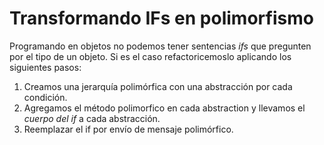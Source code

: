 # Transformando IFs en polimorfismo

Programando en objetos no podemos tener sentencias *ifs* que pregunten por el tipo de un objeto. Si es el caso
refactoricemoslo aplicando los siguientes pasos:

1. Creamos una jerarquía polimórfica con una abstracción por cada condición.
2. Agregamos el método polimorfico en cada abstraction y llevamos el *cuerpo del if* a cada abstracción.
3. Reemplazar el if por envío de mensaje polimórfico.